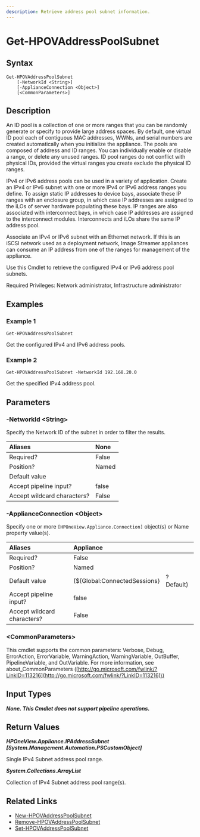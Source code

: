 ```yaml
---
description: Retrieve address pool subnet information.
---
```


# Get-HPOVAddressPoolSubnet

## Syntax

```text
Get-HPOVAddressPoolSubnet
    [-NetworkId <String>]
    [-ApplianceConnection <Object>]
    [<CommonParameters>]
```

## Description

An ID pool is a collection of one or more ranges that you can be randomly generate or specify to provide large address spaces. By default, one virtual ID pool each of contiguous MAC addresses, WWNs, and serial numbers are created automatically when you initialize the appliance. The pools are composed of address and ID ranges. You can individually enable or disable a range, or delete any unused ranges. ID pool ranges do not conflict with physical IDs, provided the virtual ranges you create exclude the physical ID ranges.

IPv4 or IPv6 address pools can be used in a variety of application. Create an IPv4 or IPv6 subnet with one or more IPv4 or IPv6 address ranges you define. To assign static IP addresses to device bays, associate these IP ranges with an enclosure group, in which case IP addresses are assigned to the iLOs of server hardware populating these bays. IP ranges are also associated with interconnect bays, in which case IP addresses are assigned to the interconnect modules. Interconnects and iLOs share the same IP address pool.

Associate an IPv4 or IPv6 subnet with an Ethernet network. If this is an iSCSI network used as a deployment network, Image Streamer appliances can consume an IP address from one of the ranges for management of the appliance.

Use this Cmdlet to retrieve the configured IPv4 or IPv6 address pool subnets.

Required Privileges: Network administrator, Infrastructure administrator

## Examples

### Example 1

```text
Get-HPOVAddressPoolSubnet
```

Get the configured IPv4 and IPv6 address pools.

### Example 2

```text
Get-HPOVAddressPoolSubnet -NetworkId 192.168.20.0
```

Get the specified IPv4 address pool.

## Parameters

### -NetworkId &lt;String&gt;

Specify the Network ID of the subnet in order to filter the results.

| Aliases | None |
| :--- | :--- |
| Required? | False |
| Position? | Named |
| Default value |  |
| Accept pipeline input? | false |
| Accept wildcard characters? | False |

### -ApplianceConnection &lt;Object&gt;

Specify one or more `[HPOneView.Appliance.Connection]` object\(s\) or Name property value\(s\).

| Aliases | Appliance |  |
| :--- | :--- | :--- |
| Required? | False |  |
| Position? | Named |  |
| Default value | \(${Global:ConnectedSessions} | ? Default\) |
| Accept pipeline input? | false |  |
| Accept wildcard characters? | False |  |

### &lt;CommonParameters&gt;

This cmdlet supports the common parameters: Verbose, Debug, ErrorAction, ErrorVariable, WarningAction, WarningVariable, OutBuffer, PipelineVariable, and OutVariable. For more information, see about\_CommonParameters \([http://go.microsoft.com/fwlink/?LinkID=113216](http://go.microsoft.com/fwlink/?LinkID=113216)\)

## Input Types

_**None. This Cmdlet does not support pipeline operations.**_

## Return Values

_**HPOneView.Appliance.IPAddressSubnet \[System.Management.Automation.PSCustomObject\]**_

Single IPv4 Subnet address pool range.

_**System.Collections.ArrayList**_ 

Collection of IPv4 Subnet address pool range\(s\).

## Related Links

* [New-HPOVAddressPoolSubnet](new-hpovaddresspoolsubnet.md)
* [Remove-HPOVAddressPoolSubnet](remove-hpovaddresspoolsubnet.md)
* [Set-HPOVAddressPoolSubnet](set-hpovaddresspoolsubnet.md)

